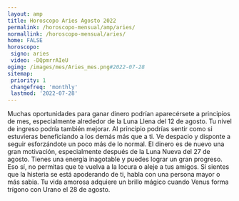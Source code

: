 ```yaml
---
layout: amp
title: Horoscopo Aries Agosto 2022 
permalink: /horoscopo-mensual/amp/aries/
normallink: /horoscopo-mensual/aries/
home: FALSE
horoscopo:
 signo: aries
 video: -DQpmrrAIeU
ogimg: /images/mes/Aries_mes.png#2022-07-28
sitemap:
 priority: 1
 changefreq: 'monthly'
 lastmod: '2022-07-28'
---
```



Muchas oportunidades para ganar dinero podrían aparecérsete a principios de mes, especialmente alrededor de la Luna Llena del 12 de agosto. Tu nivel de ingreso podría también mejorar. Al principio podrías sentir como si estuvieras beneficiando a los demás más que a ti. Ve despacio y disponte a seguir esforzándote un poco más de lo normal. El dinero es de nuevo una gran motivación, especialmente después de la Luna Nueva del 27 de agosto. Tienes una energía inagotable y puedes lograr un gran progreso. Eso sí, no permitas que te vuelva a la locura o aleje a tus amigos. Si sientes que la histeria se está apoderando de ti, habla con una persona mayor o más sabia. Tu vida amorosa adquiere un brillo mágico cuando Venus forma trígono con Urano el 28 de agosto.      